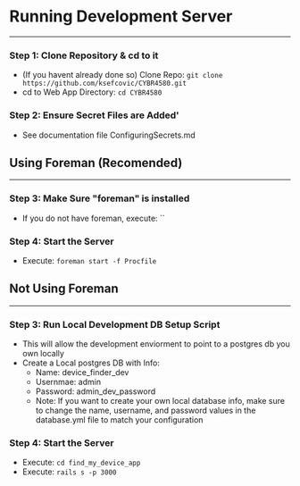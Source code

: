 # Running Development Server
----------------------------------------------------------------------------------

### Step 1: Clone Repository & cd to it
- (If you havent already done so) Clone Repo: `git clone https://github.com/ksefcovic/CYBR4580.git`
- cd to Web App Directory: `cd CYBR4580`

### Step 2: Ensure Secret Files are Added'
- See documentation file ConfiguringSecrets.md

## Using Foreman (Recomended)
-------------------------------------------------------------------
### Step 3: Make Sure "foreman" is installed
- If you do not have foreman, execute: ``

### Step 4: Start the Server
- Execute: `foreman start -f Procfile`

## Not Using Foreman
-------------------------------------------------------------------
### Step 3: Run Local Development DB Setup Script
- This will allow the development enviorment to point to a postgres db you own locally
- Create a Local postgres DB with Info:
    - Name: device_finder_dev
    - Usernmae: admin
    - Password: admin_dev_password
    - Note: If you want to create your own local database info, make sure to change the name, username, and password values in the database.yml file to match your configuration

### Step 4: Start the Server
- Execute: `cd find_my_device_app`
- Execute: `rails s -p 3000`

